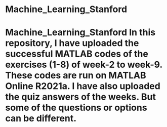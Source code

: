 # Machine_Learning_Stanford
# Machine_Learning_Stanford In this repository, I have uploaded the successful MATLAB codes of the exercises (1-8) of week-2 to week-9. These codes are run on MATLAB Online R2021a. I have also uploaded the quiz answers of the weeks. But some of the questions or options can be different.

